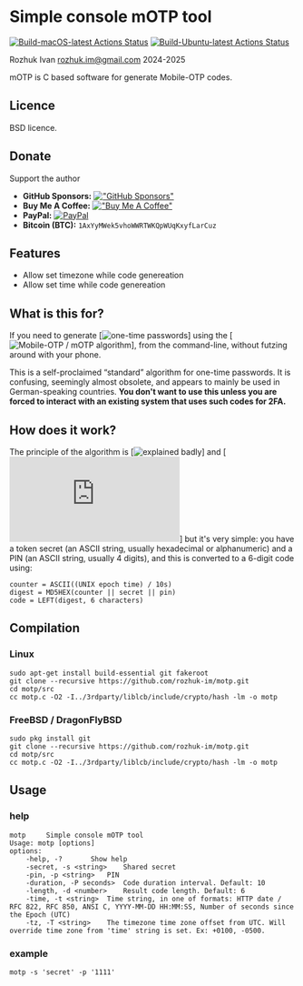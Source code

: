 # Simple console mOTP tool

[![Build-macOS-latest Actions Status](https://github.com/rozhuk-im/motp/workflows/build-macos-latest/badge.svg)](https://github.com/rozhuk-im/motp/actions)
[![Build-Ubuntu-latest Actions Status](https://github.com/rozhuk-im/motp/workflows/build-ubuntu-latest/badge.svg)](https://github.com/rozhuk-im/motp/actions)


Rozhuk Ivan <rozhuk.im@gmail.com> 2024-2025

mOTP is C based software for generate Mobile-OTP codes.



## Licence
BSD licence.


## Donate
Support the author
* **GitHub Sponsors:** [!["GitHub Sponsors"](https://camo.githubusercontent.com/220b7d46014daa72a2ab6b0fcf4b8bf5c4be7289ad4b02f355d5aa8407eb952c/68747470733a2f2f696d672e736869656c64732e696f2f62616467652f2d53706f6e736f722d6661666266633f6c6f676f3d47697448756225323053706f6e736f7273)](https://github.com/sponsors/rozhuk-im) <br/>
* **Buy Me A Coffee:** [!["Buy Me A Coffee"](https://www.buymeacoffee.com/assets/img/custom_images/orange_img.png)](https://www.buymeacoffee.com/rojuc) <br/>
* **PayPal:** [![PayPal](https://srv-cdn.himpfen.io/badges/paypal/paypal-flat.svg)](https://paypal.me/rojuc) <br/>
* **Bitcoin (BTC):** `1AxYyMWek5vhoWWRTWKQpWUqKxyfLarCuz` <br/>



## Features
* Allow set timezone while code genereation
* Allow set time while code genereation



## What is this for?

If you need to generate [![one-time passwords](//en.wikipedia.org/wiki/One-time_password)] using the [![Mobile-OTP / mOTP algorithm](http://motp.sourceforge.net/)], from the command-line, without futzing around with your phone.

This is a self-proclaimed “standard” algorithm for one-time passwords. It is confusing, seemingly almost obsolete, and appears to mainly be used in German-speaking countries. **You don't want to use this unless you are forced to interact with an existing system that uses such codes for 2FA.**


## How does it work?

The principle of the algorithm is [![explained badly](http://motp.sourceforge.net/#1.1)]
and [![implemented confusingly](http://motp.sourceforge.net/bash/otpverify.sh)] but it's very simple: you have a token secret
(an ASCII string, usually hexadecimal or alphanumeric) and a PIN (an ASCII string, usually 4 digits), and this is converted to a 6-digit code using:

```
counter = ASCII((UNIX epoch time) / 10s)
digest = MD5HEX(counter || secret || pin)
code = LEFT(digest, 6 characters)
```


## Compilation

### Linux
```
sudo apt-get install build-essential git fakeroot
git clone --recursive https://github.com/rozhuk-im/motp.git
cd motp/src
cc motp.c -O2 -I../3rdparty/liblcb/include/crypto/hash -lm -o motp
```

### FreeBSD / DragonFlyBSD
```
sudo pkg install git
git clone --recursive https://github.com/rozhuk-im/motp.git
cd motp/src
cc motp.c -O2 -I../3rdparty/liblcb/include/crypto/hash -lm -o motp
```


## Usage

### help
``` shell
motp     Simple console mOTP tool
Usage: motp [options]
options:
	-help, -? 		Show help
	-secret, -s <string>	Shared secret
	-pin, -p <string>	PIN
	-duration, -P seconds>	Code duration interval. Default: 10
	-length, -d <number>	Result code length. Default: 6
	-time, -t <string>	Time string, in one of formats: HTTP date / RFC 822, RFC 850, ANSI C, YYYY-MM-DD HH:MM:SS, Number of seconds since the Epoch (UTC)
	-tz, -T <string>	The timezone time zone offset from UTC. Will override time zone from 'time' string is set. Ex: +0100, -0500.
```

### example
``` shell
motp -s 'secret' -p '1111'
```
